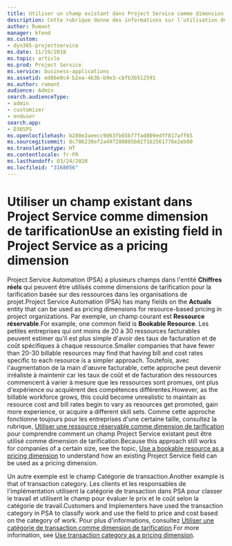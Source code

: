 ```yaml
---
title: Utiliser un champ existant dans Project Service comme dimension de tarification
description: Cette rubrique donne des informations sur l'utilisation de champs Project Service existants comme dimensions de tarification.
author: Rumant
manager: kfend
ms.custom:
- dyn365-projectservice
ms.date: 11/19/2018
ms.topic: article
ms.prod: Project Service
ms.service: business-applications
ms.assetid: ed86e0c4-b2ea-4b3b-b9e3-cbfb3b512591
ms.author: rumant
audience: Admin
search.audienceType:
- admin
- customizer
- enduser
search.app:
- D365PS
ms.openlocfilehash: b280e2aeecc9d63fb65b77fad809edff817aff65
ms.sourcegitcommit: 8c786230ef2a497280885b827162561776e2eb00
ms.translationtype: HT
ms.contentlocale: fr-FR
ms.lasthandoff: 03/24/2020
ms.locfileid: "3168056"
---
```

# <a name="use-an-existing-field-in-project-service-as-a-pricing-dimension"></a><span data-ttu-id="1c937-103">Utiliser un champ existant dans Project Service comme dimension de tarification</span><span class="sxs-lookup"><span data-stu-id="1c937-103">Use an existing field in Project Service as a pricing dimension</span></span>

<span data-ttu-id="1c937-104">Project Service Automation (PSA) a plusieurs champs dans l'entité **Chiffres réels** qui peuvent être utilisés comme dimensions de tarification pour la tarification basée sur des ressources dans les organisations de projet.</span><span class="sxs-lookup"><span data-stu-id="1c937-104">Project Service Automation (PSA) has many fields on the **Actuals** entity that can be used as pricing dimensions for resource-based pricing in project organizations.</span></span> <span data-ttu-id="1c937-105">Par exemple, un champ courant est **Ressource réservable**.</span><span class="sxs-lookup"><span data-stu-id="1c937-105">For example, one common field is **Bookable Resource**.</span></span> <span data-ttu-id="1c937-106">Les petites entreprises qui ont moins de 20 à 30 ressources facturables peuvent estimer qu'il est plus simple d'avoir des taux de facturation et de coût spécifiques à chaque ressource.</span><span class="sxs-lookup"><span data-stu-id="1c937-106">Smaller companies that have fewer than 20-30 billable resources may find that having bill and cost rates specific to each resource is a simpler approach.</span></span> <span data-ttu-id="1c937-107">Toutefois, avec l'augmentation de la main d'œuvre facturable, cette approche peut devenir irréaliste à maintenir car les taux de coût et de facturation des ressources commencent à varier à mesure que les ressources sont promues, ont plus d'expérience ou acquièrent des compétences différentes.</span><span class="sxs-lookup"><span data-stu-id="1c937-107">However, as the billable workforce grows, this could become unrealistic to maintain as resource cost and bill rates begin to vary as resources get promoted, gain more experience, or acquire a different skill sets.</span></span> <span data-ttu-id="1c937-108">Comme cette approche fonctionne toujours pour les entreprises d'une certaine taille, consultez la rubrique, [Utiliser une ressource réservable comme dimension de tarification](bookable-resource-pricing-dimension.md) pour comprendre comment un champ Project Service existant peut être utilisé comme dimension de tarification.</span><span class="sxs-lookup"><span data-stu-id="1c937-108">Because this approach still works for companies of a certain size, see the topic, [Use a bookable resource as a pricing dimension](bookable-resource-pricing-dimension.md) to understand how an existing Project Service field can be used as a pricing dimension.</span></span>

<span data-ttu-id="1c937-109">Un autre exemple est le champ Catégorie de transaction.</span><span class="sxs-lookup"><span data-stu-id="1c937-109">Another example is that of transaction category.</span></span> <span data-ttu-id="1c937-110">Les clients et les responsables de l'implémentation utilisent la catégorie de transaction dans PSA pour classer le travail et utilisent le champ pour évaluer le prix et le coût selon la catégorie de travail.</span><span class="sxs-lookup"><span data-stu-id="1c937-110">Customers and Implementers have used the transaction category in PSA to classify work and use the field to price and cost based on the category of work.</span></span> <span data-ttu-id="1c937-111">Pour plus d'informations, consultez [Utiliser une catégorie de transaction comme dimension de tarification](transaction-category-pricing-dimension.md).</span><span class="sxs-lookup"><span data-stu-id="1c937-111">For more information, see [Use transaction category as a pricing dimension](transaction-category-pricing-dimension.md).</span></span>
